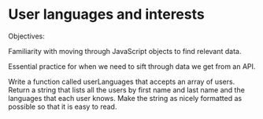 # User languages and interests

Objectives:

Familiarity with moving through JavaScript objects to find relevant data.

Essential practice for when we need to sift through data we get from an API.

Write a function called userLanguages that accepts an array of users. Return a string that lists all the users by first name and last name and the languages that each user knows. Make the string as nicely formatted as possible so that it is easy to read.
